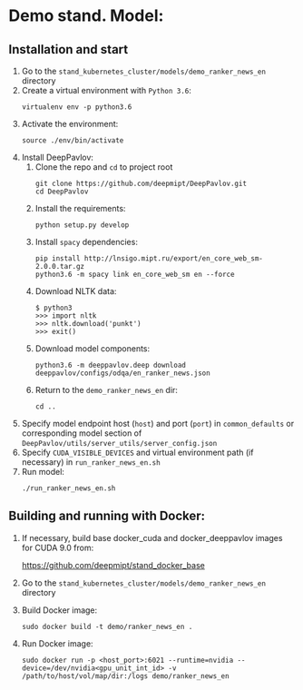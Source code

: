 # Demo stand. Model: 

## Installation and start
1. Go to the `stand_kubernetes_cluster/models/demo_ranker_news_en` directory
2. Create a virtual environment with `Python 3.6`:
    ```
    virtualenv env -p python3.6
    ```
3. Activate the environment:
    ```
    source ./env/bin/activate
    ```
4. Install DeepPavlov:
    1. Clone the repo and `cd` to project root
        ```
        git clone https://github.com/deepmipt/DeepPavlov.git
        cd DeepPavlov
        ```
    2. Install the requirements:
        ```
        python setup.py develop
        ```
    3. Install `spacy` dependencies:
        ```
        pip install http://lnsigo.mipt.ru/export/en_core_web_sm-2.0.0.tar.gz
        python3.6 -m spacy link en_core_web_sm en --force
        ```
    4. Download NLTK data:
        ```
        $ python3
        >>> import nltk
        >>> nltk.download('punkt')
        >>> exit()
        ```
    5. Download model components:
        ```
        python3.6 -m deeppavlov.deep download deeppavlov/configs/odqa/en_ranker_news.json
        ```
    6. Return to the `demo_ranker_news_en` dir:
        ```
        cd ..
        ```
5. Specify model endpoint host (`host`) and port (`port`) in `common_defaults` or corresponding model section of `DeepPavlov/utils/server_utils/server_config.json`
6. Specify `CUDA_VISIBLE_DEVICES` and virtual environment path (if necessary) in `run_ranker_news_en.sh`
7. Run model:
    ```
    ./run_ranker_news_en.sh
    ```

## Building and running with Docker:
1. If necessary, build base docker_cuda and docker_deeppavlov images for CUDA 9.0 from:

   https://github.com/deepmipt/stand_docker_base
  
2. Go to the `stand_kubernetes_cluster/models/demo_ranker_news_en` directory

3. Build Docker image:
   ```
   sudo docker build -t demo/ranker_news_en .
   ```
4. Run Docker image:
   ```
   sudo docker run -p <host_port>:6021 --runtime=nvidia --device=/dev/nvidia<gpu_unit_int_id> -v /path/to/host/vol/map/dir:/logs demo/ranker_news_en
   ```